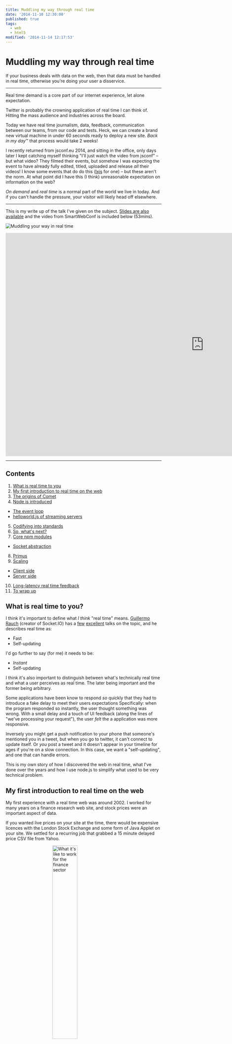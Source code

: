 ```yaml
---
title: Muddling my way through real time
date: '2014-11-10 12:30:00'
published: true
tags:
  - web
  - html5
modified: '2014-11-14 12:17:53'
---
```

# Muddling my way through real time

If your business deals with data on the web, then that data must be handled in real time, otherwise you're doing your user a disservice.

---

Real time demand is a core part of our internet experience, let alone expectation.

Twitter is probably the crowning application of real time I can think of. Hitting the mass audience and industries across the board.

Today we have real time journalism, data, feedback, communication between our teams, from our code and tests. Heck, we can create a brand new virtual machine in under 60 seconds ready to deploy a new site. *Back in my day*&trade; that process would take 2 weeks!

I recently returned from jsconf.eu 2014, and sitting in the office, only days later I kept catching myself thinking "I'll just watch the video from jsconf" – but what video? They filmed their events, but somehow I was expecting the event to have already fully edited, titled, uploaded and release *all* their videos! I know some events that do do this ([lxjs](http://lxjs.org) for one) – but these aren't the norm. At what point did I have this (I think) unreasonable expectation on information on the web?

*On demand* and *real time* is a normal part of the world we live in today. And if you can't handle the pressure, your visitor will likely head off elsewhere.

---

This is my write up of the talk I've given on the subject. [Slides are also available](https://speakerdeck.com/rem/muddling-my-way-through-real-time) and the video from SmartWebConf is included below (53mins).

<!--more-->

![Muddling your way in real time](/images/muddling-in-real-time-cover.gif)

<iframe width="1280" height="720" src="https://www.youtube-nocookie.com/embed/EUnNov3h3c0?index=5&list=PLbUMlIAqtRWNbxKZujb0mO5WHQcwJopBm" frameborder="0" allowfullscreen></iframe>

---

## Contents

1. [What is real time to you](#what-is-real-time-to-you)
2. [My first introduction to real time on the web](#my-first-introduction-to-real-time-on-the-web)
3. [The origins of Comet](#the-origins-of-comet)
4. [Node is introduced](#node-is-introduced)
  * [The event loop](#the-event-loop)
  * [helloworld.js of streaming servers](#helloworldjs-of-streaming-servers)
5. [Codifying into standards](#codifying-into-standards)
6. [So, what's next?](#so-whats-next)
7. [Core npm modules](#core-npm-modules)
  * [Socket abstraction](#socket-abstraction)
8. [Primus](#primus)
9. [Scaling](#scaling)
  * [Client side](#client-side)
  * [Server side](#server-side)
10. [Long-latency real time feedback](#long-latency-real-time-feedback)
11. [To wrap up](#to-wrap-up)


## What is real time to you?

I think it's important to define what *I think* "real time" means. [Guillermo Rauch](http://www.devthought.com/) (creator of Socket.IO) has a [few](https://www.youtube.com/watch?v=Ar9R-CX217o) [excellent](https://www.youtube.com/watch?v=_8CykecwKhw) talks on the topic, and he describes real time as:

- Fast
- Self-updating

I'd go further to say (for me) it needs to be:

- *Instant*
- Self-updating

I think it's also important to distinguish between what's technically real time and what a user perceives as real time. The later being important and the former being arbitrary.

Some applications have been know to respond *so* quickly that they had to introduce a fake delay to meet their users expectations Specifically: when the program responded so instantly, the user thought something was wrong. With a small delay and a touch of UI feedback (along the lines of "we've processing your request"), the user *felt* the a application was more responsive.

Inversely you might get a push notification to your phone that someone's mentioned you in a tweet, but when you go to twitter, it can't connect to update itself. Or *you* post a tweet and it doesn't appear in your timeline for ages if you're on a slow connection. In this case, we want a "self-updating", and one that can handle errors.


This is my own story of how I discovered the web in real time, what I've done over the years and how I use node.js to simplify what used to be very technical problem.

## My first introduction to real time on the web

My first experience with a real time web was around 2002. I worked for many years on a finance research web site, and stock prices were an important aspect of data.

If you wanted live prices on your site at the time, there would be expensive licences with the London Stock Exchange and some form of Java Applet on your site. We settled for a recurring job that grabbed a 15 minute delayed price CSV file from Yahoo.

<img style="width: 40%; display: block; margin: 0 auto;" src="/images/hahabusiness.jpg" title="What it's like to work for the finance sector">

The meant that our prices would be "15 minute delayed" (which was a normal expectation of prices shown on free web sites) but for the subsequent 15 minutes the prices would go stale.

What does that look like?

```js
function updatePrices() {
  $.get('/prices?stock=MSFT', function (data) {
    renderPrices(data);
    setTimeout(updatePrices, 60 * 1000);
  });
}
```

Notice that we're polling using an ajax GET request every minute, in an attempt to get the fresh price when it arrives. The timing looks like this:

```nohighlight
09:14 MSFT=$46.68
09:15 ...no change
09:16 ...no change
09:17 ...
09:18 ...
...
09:23 ...
09:24 MSFT=$46.68
09:25 ...no change
```

It's also important to realise that all those "no change" requests were wasteful, both because the client is constantly making XHR requests, but the server is also having to deal with requests when the data hasn't changed at all.

The server is the "ultimate source of truth" and what we want is the *server* to *push* the prices to the client.

---


It was one afternoon that one of the data collection team asked me to take a look at one of the finance research sites that they were looking at: Hemscott (I should add the original pages have long since left the web).

The page had a [heatmap](http://en.wikipedia.org/wiki/Heat_map) of the FTSE100 prices. What made this particular page interesting is that the prices were changing in real time, and the red/green/sneutral were also changing, so there was a clear visual feedback system to show me this data was live.

What made this page magical though, was I ran the usual "select text test". i.e. if I can select the text, then it's "of the web". If I can't, it's Flash or Java Applets (and right clicking would discover which). But this *was* web. There was a DOM.

![Hemscott from 2002](/images/hemscott.gif)

<small>(Appologies for the poor picture above: the internet really *doesn't* remember!)</small>

I spent quite a lot of time poking around some compressed JavaScript, looking at the DOM updating (this was back in the Firebug days so there was no [break on DOM subtree modification](https://developer.chrome.com/devtools/docs/dom-and-styles#setting-dom-breakpoints)).

Hemscott had been able to do what we could not: real time prices, using web technology. **It was magic.** That's all I could ascertain.

---

In retrospect (over several years) I realised that they were achieving the real time effect using Flash. Specifically the `XMLSocket` to connect to the streaming server and using the "Flash SWF ExternalInterface Bridge" to let JavaScript receive messages from the live stream.

Essentially a very similar technique that's used in today's [WebSocket polyfill](https://github.com/gimite/web-socket-js) (which uses Flash for the filling part).

In the mean time Google released Google Talk which was the big tipping point in the web's history for shifting from a request/response pattern, to a server-push pattern, Ajax and Comet respectively.

## The origins of Comet

Google launched GTalk in 2005 (as part of Gmail) and at the time Google were employing ex-Microsoft developers to solve a very, *very* specific problem. GTalk used long lived iframes to push the chat events up to the client.

But "long lived" means that they needed to refresh (or specifically: reload) eventually, and that reload in IE would cause an <a href="javascript:window.xpaudio.play()">audible clicking noise</a> (this was actually a feature of XP's audio suite). Imagine for a moment, that clicking, coming from seemingly nowhere, on a regular basis when you're chatting online with your friends. Annoying!

<audio id="xpaudio" controls style="width: 100%;" src="/downloads/clicking.wav"></audio>

The solution is amazing (or certainly to me) and the epitome of the web: a hack upon hack upon hack.

[The solution](http://infrequently.org/2006/02/what-else-is-burried-down-in-the-depths-of-googles-amazing-javascript/) would be to create an ActiveX htmlfile object, drop the document with an iframe inside that and the clicking would be suppressed.

And so a stable server push technology emerged.

---

Comet was coined by [Alex Russell](http://infrequently.org) (of Dojo fame, and now simply known as The&nbsp;Oracle™ at Google/he works on Blink) [defined](http://infrequently.org/2006/03/comet-low-latency-data-for-the-browser/) as a method to push data from the server to the client (the browser).

Comet is not a specific technology, but more of an abstracted process. The implementation varied, and frankly at the time, was better suited to system engineers rather than your cowboy developer...like me.

Comet *could* involve any mix of iframes (of course!), long polling, XHR, long running script tags, and so on. To add to complexity, there were oddly named protocols like the Bayeux protocol and BOSH.

All things that provided barrier to entry, but real time, rightly, was hard. Real time appeared more and more across the web.

---

**The real hurdle is that there's *two* parts to real time: client *and* the server.**

---

The usual set up for a server in the mid-2000s was to use a [LAMP stack](http://en.wikipedia.org/wiki/LAMP_(software_bundle). Apache being the main sticking point.

Apache is designed (out of the box) to run and spawn a number of processes to deal with concurrent requests.

So if you have 5 apache processes waiting to deal with web requests, and you have 6 requests, the 6th user will have to wait until there's a free process before apache can respond.

This is usually find when you're deal with a request/response situation, apache is fast for that. But when you're keeping connections open to allow a server to *push* a message to the client, you saturate the available apache processes.

What does this mean in practise? If you have 5 processes and 6 streaming *requests*, the 6th *will never* receive a response. And to that user, the site is hanging indefinitely.

The solution to the server issue is evented server. If I recall correctly, this would be: Twisted for Python, Jakarta for Java, Juggernaut for Ruby, etc. But they were non-trivial to set up.

Come 2009 and Ryan Dahl.

## Node is introduced

![Ryan introduces Node at jsconf](/images/ryan-node.jpg)

At the first jsconf.eu, Ryan Dahl, introduced [node.js: evented IO for V8](http://lanyrd.com/2009/jsconfeu/skpz/).

The talk starts quite technical and detailed, but Ryan started to draw similarities with what he was doing with node.js with the DOM.

Although node.js has nothing to do with the DOM, the way that the event loop works is very similar to the way a browser will work.

### The event loop

This is what an event loop *could* look like:

```lua
function main
  initialize()
  while message != quit
    message := get_next_message()
    process_message(message)
  end while
end function
```

In a browser, the `get_next_message` could be the user clicking the mouse, or an XHR request completing, or a render, or some JavaScript being run. The point being is that the loop waits for a task, then processes that task.

This is where node.js makes concurrent requests (i.e. holding 100s if not 1000s of open connections to clients) easy.

### helloworld.js of streaming servers

As Ryan demoed in his talk 5 years ago, the code following is the simple proof that comet servers are incredibly simple with Node. The key with the server side is being able to hang inbound requests *whilst* also getting on with other work, like accepting more inbound requests.

```js
var http = require('http');

var server = http.createServer(function (req, res) {
  res.writeHead(200, { 'content-type': 'text/html' });
  res.write('<script>console.log("this is the start of the stream...")</script>');

  var timer = setInterval(function () {
    // if the connection has closed, and we can't write anymore
    if (!res.connection || !res.connection.writable) {
      // then clear this interval, and *attempt* to end the response
      clearInterval(timer);
      res.end();
    } else {
      // otherwise, keep sending a script with logging
      res.write('<script>console.log("and now more messages...")</script>');
    }
  }, 2000);
});

server.listen(8080);
```

This code is saved to `server.js` and run using `node server.js` and now I can visit `localhost:8080` on my machine, and it should start logging, in 2 second increments "and now more messages..." ([live demo version that writes to the DOM](http://lit-thicket-2959.herokuapp.com/)).

A comet server has a bit more to it, but with this simple few lines of code we can create as many persistent connection as we like and our server will continue to accept requests.

During the timeout, the server isn't "sleeping", it's *waiting* for the next event, be it the time it to fire, or for another request to come in.

Equally we can easily give the server *more* things to do with the single event loop. It could be collecting live prices from a server, or making APIs calls, or have its own scheduling task all inside the single program *because* of the way node.js is architectured.

What's particularly elegant about node.js today, is that it's incredibly simple to install, has first class support across all three platforms (windows, linux and mac) and is extremely well documented and supported by the community.

## Codifying into standards

As time passed, using Flash and various hacks to achieve real time eventually landed into the standards, typically under the umbrella term of HTML5.

That's to say, today we have *three* native client side solutions to communicating with the server:

1. Ajax & [XHR2](http://caniuse.com/#search=xhr2). Well known. Well loved. Well understood. The XHR2 spec takes the API further and gives us much more functionality.
* [EventSource](http://caniuse.com/#search=eventsource). Push based server *events*, that automatically reconnect when the connection is dropped.
* [WebSockets](http://caniuse.com/#search=websockets). Bi-directional, persistent sockets, that can be made across origin.

*Side note: that there is also WebRTC, which is a real-time standard in browsers today, but it's for peer-to-peer (in general), rather than with servers.*

These standards are good because: all browsers implementing new features will implement these features in an interoperable way. With the exception of EventSource, all these are supported by IE10 and all other browsers (and EventSource has excellent support through [polyfills](http://html5please.com/#eventsource)).

## So, what's next?

Now we live in a world where both the client side *and* server side has been solved and is simple to work with, what can we actually do?

Here's a few examples of where I've used node.js for real time:

- Live reload remote devices with user generated content (in JS Bin)
- Codecasting - like screencasting, but with HTML, CSS & JavaScript
- Remote console injection - for running a desktop console against any mobile device (like old Android or Windows phone)
- Proxy sensor events - streaming the accelerometer from a mobile device to desktop for testing
- User discovery - for a two player game waiting for each other to join the session (like two users joining a chat room)
- Push notification to browser for both progress events and when a long task has completed

A lot of this is made very easy with existing node modules developed by the node community, and stress tested by everyone else.

## Core npm modules

As I'm sure many of you know, the node module repository is rife with libraries to do just about [everything](https://www.npmjs.org/package/true). The libraries that handle real time communication have been baked, and run through the mill pretty hard and there's lot of good choice nowadays.

What's particularly useful about many of these libraries is that they provide both sides of the infrastructure required to achieve real time, and usually require very little to get started.

The two libraries that I would encourage you to gravitate towards are [Socket.IO](http://socket.io) (v1.x) and [Primus](https://github.com/primus/primus).

### Socket abstraction

Normally I prefer to be quite close to the metal, and I generally code directly with the native APIs, but in this case, both libraries give me an abstraction layer that's *built upon*. This means if I want to multiplex or have specific events emitting on a socket, it's easy as it either comes with the library (in Socket.IO's case) or can be added via middleware (for Primus).

The benefits of each, as I seem them are:

- Socket.IO: will test and degrade down to the best technology to sustain a persistent connection
- Primus: provides a common low level interface to communicate with socket libraries and to "prevent module lock-in", but of specific interest is the middleware selection

For my examples, I'm using Primus with the `websocket` transformer.

## Primus

Primus used both on the server side and client side. I'm using express for my examples, so we bind Primus to the express http server:

```js
// setup express
var express = require('express');
var app = express();
var Primus = require('primus');

// configure express
app.use(express.static('.'));
var server = require('http').createServer(app);

// start the web server
server.listen(process.env.PORT || 8000);

// now instantiate primus with our express server
var primus = new Primus(server, {
  transformer: 'websockets'
});

// add the emit middleware letting me define my own event types
primus.use('emit', require('primus-emit'));

// when we get a connection...
primus.on('connection', function (spark) {
  // the inbound socket is referred to as a "spark"

  // respond to ping events with a pong
  spark.on('ping', function () {
    spark.emit('pong');
  });
});
```

The client side is simple and small, and also has the ability to emit (rather than *just* `primus.on('data', fn)` and `primus.write(data)`) because the server includes the [emit](https://github.com/primus/emit) middleware:

```html
<!-- magic script provided by primus, note that -->
<!-- this can saved and served as a static file -->
<script src="/primus/primus.js"></script>
<script>
var primus = Primus.connect('/');

primus.on('pong', function () {
  alert('Pong received loud and clear');
});

primus.emit('ping');
</script>
```

[Here's a live demo](http://sheltered-wave-6638.herokuapp.com/) (for what it's worth!). That's really all there is to it. The source for my [face-tap game is on github](https://github.com/remy/face-hit-game) and can be seen on [game.rem.io](http://game.rem.io) and be sure to try it whilst you have the [scoreboard](http://game.rem.io/scores) open.

The game uses Primus to communicate, but also includes a broadcast function to all except "me":

```js
function broadcast(event, data, source) {
  primus.forEach(function (spark) {
    if (spark.id !== source.id) {
      spark.emit(event, data);
    }
  });
}
```

## Scaling

This is a problem on both the server side *and* the client. The server side you want to use the same techniques you'd use for regular web traffic: [HAProxy](http://www.haproxy.org/), [node-http-proxy](https://github.com/nodejitsu/node-http-proxy), nginx, etc. [Nicholas Zakas has an excellent article](http://tech.blog.box.com/2014/06/node-js-high-availability-at-box/) on scaling with HAProxy.

### Client side

On the client, the issue is saturating the concurrent connections you can have per origin. The [HTTP 1.1 spec](http://www.w3.org/Protocols/rfc2616/rfc2616-sec8.html#sec8) states the following for persistent connections:

> Clients that use persistent connections SHOULD limit the number of simultaneous connections that they maintain to a given server. A single-user client SHOULD NOT maintain more than 2 connections with any server or proxy. These guidelines are intended to improve HTTP response times and avoid congestion.

However we know that [Chrome has increased](http://www.chromium.org/developers/design-documents/network-stack#TOC-Connection-Management) this default from 2 to 6 per origin. It doesn't matter what the per browser implementation issue is because they're all *quite* low.

One solution that I know of is (and I believe Facebook also do this) is to generate a random origin address (usually a CNAME) so your socket is connecting to `ws://e01938e4.example.com` and this is aliased back on to your socket server. This way you constantly generate a new origin for the socket to connect through and you don't hit the early limit of 6 (or so) concurrent connections.

If I was using Heroku to scale, I'd add the domain `*.example.com` to the list of domains in the settings panel for the app.

Now `anything.example.com` will land on my Heroku app and I can bypass the browser's limit on persistent connections by origin.

### Server side

Once you scale horizontally with a proxy - or even just drag a Heroku dyno to 11 - you'll be asking yourself how does a socket connected to `server A` talk to a socket connected to `server B`?

The solution I've been exploring is using Primus' middleware combo of [metroplex](https://github.com/primus/metroplex) and [omega-supreme](https://github.com/primus/omega-supreme/) (yes, there's a Transformer theme!).

Metroplex registers your server in a Redis database (version 2.6 or above is required - brew seemed to ship 2.4) upon startup (which *should* auto unregister after 5 minutes of idle). That way you can query redis to ask what servers are also active:

```js
// I'm passing in a redis instance so that all my
// instances of this server connect to the _same_
// redis database.
var primus = new Primus(server, {
  transformer: 'websockets',
  redis: redis,
});

// add the Primus middleware (after instantiation)
primus.use('metroplex', require('metroplex'));
primus.use('omega-supreme', require('omega-supreme'));
primus.use('emit', require('primus-emit'));

// now I can query the registered servers
primus.metroplex.servers(function (err, servers) {
  console.log('other servers: %d', servers.length, servers);
});
```

Note that the address for the server is the same address as the webserver that your Primus instance is bound to.

Then with omega-supreme, you can forward messages to known servers. So if `server A` knows that `server B` is active, it can forward broadcast messages to `server B`:

```
primus.forward(server, data, function (error, data) {
  // data contains the number of sparks that got the message
});
```

The above example, `server` would be the address of `server B`. Now if we upgrade the `broadcast` function from above, it would look like this:

```
function broadcast(event, data, source) {
  // query which servers are registered to our redis db
  primus.metroplex.servers(function (err, servers) {
    servers.forEach(function (server) {
      primus.forward(server, {
        emit: [event, data]
      }, noop);
    });
  });

  // note that the primus forward will handle this for us
  primus.forEach(function (spark) {
    if (spark.id !== source.id) {
      spark.emit(event, data);
    }
  });
}
```

Note that for omega-supreme to support the `emit` method for named events, instead of passing in `data` as the second argument to `primus.forward`, you pass in an object that simply contains `emit: [event, data]`. This will then fire the named events as I'm using them in my code.

This is effectively what a client sending a broadcast would look like if Redis was backing the Primus setup:

![Primus with omega-supreme and metroplex](/images/primus-scale.svg)


## Long-latency real time feedback

One aspect that particularly interests me is long running requests. For example, when I created [5minfork](http://5minfork.com) (a site that clones a github repo and hosts it for 5 minutes), there's a point when the user requests to clone a git repo and there's a potential latency period while the server clones.

This period length is unknown (i.e. we could be cloning a large project which takes time), but we do know that it's *not instant*. So how do we communicate to the user that work is in progress and *most importantly* tell the user that the work is done and they can proceed?

Easily with node.js because the server can kick off a background process, and whilst it's cloning, instead of waiting, the node server continues to accept web requests. This way we can serve a holding page to indicate that we're actively working on the cloning process.

I've replicated this process in the [long latency demo](http://long-latency.rem.io/random) ([source also available](https://github.com/remy/long-poll-status))

This consists of:

1. A `GET` request handler to start the (fake) long latency process. The URL is given a unique identifier and we set a flag for that identifier to say it's in progress.
2. The server responds with a holding page that will open a poll request to the same URL we `GET` in step 1 (equally this could be a long poll or a Web Socket or something to keep checking on the status).
3. The poll eventually gets some status that the server is done performing it's task, and trigger a refresh of the same page (though this could be handled in all manners of ways).

Since node is very good at asynchronous type code (though it's not better than others, it's just a much more natural workflow), it makes kicking off a background task and responding immediately to the "are we there yet" requests, however they're made, very very simple.


## To wrap up

It is exceptionally easy to add real-time to your project using Node.js. Node on a single CPU without any optimisation can work out very well for most small to medium sized projects.

We've leaped so far ahead in the last 10 years, that it's insane how simple it is to add real-time via projects like Socket.io and Primus.

Don't be afraid to try it out. Even if it's for your own side/tinker project that you whip up and post on heroku (as are all these demos). It's too easy, and it's too important for today's user expectations not to!
